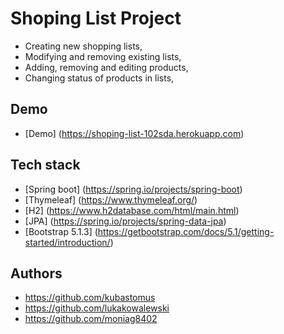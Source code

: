 
# Shoping List Project

- Creating new shopping lists,
- Modifying and removing existing lists,
- Adding, removing and editing products,
- Changing status of products in lists,

## Demo
- [Demo] (https://shoping-list-102sda.herokuapp.com)

## Tech stack

- [Spring boot] (https://spring.io/projects/spring-boot)
- [Thymeleaf] (https://www.thymeleaf.org/)
- [H2] (https://www.h2database.com/html/main.html)
- [JPA] (https://spring.io/projects/spring-data-jpa)
- [Bootstrap 5.1.3] (https://getbootstrap.com/docs/5.1/getting-started/introduction/)

## Authors

- https://github.com/kubastomus
- https://github.com/lukakowalewski
- https://github.com/moniag8402


